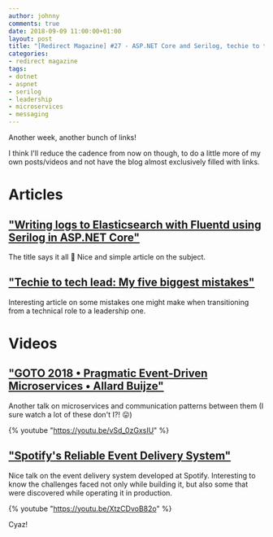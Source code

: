 ```yaml
---
author: johnny
comments: true
date: 2018-09-09 11:00:00+01:00
layout: post
title: "[Redirect Magazine] #27 - ASP.NET Core and Serilog, techie to tech lead, microservices and messaging"
categories:
- redirect magazine
tags:
- dotnet
- aspnet
- serilog
- leadership
- microservices
- messaging
---
```


Another week, another bunch of links!

I think I'll reduce the cadence from now on though, to do a little more of my own posts/videos and not have the blog almost exclusively filled with links.

# Articles
## ["Writing logs to Elasticsearch with Fluentd using Serilog in ASP.NET Core"](https://andrewlock.net/writing-logs-to-elasticsearch-with-fluentd-using-serilog-in-asp-net-core/)
The title says it all 🙂 Nice and simple article on the subject.
<br/>
## ["Techie to tech lead: My five biggest mistakes"](https://www.thoughtworks.com/insights/blog/techie-tech-lead-my-5-biggest-mistakes)
Interesting article on some mistakes one might make when transitioning from a technical role to a leadership one.
<br/>
# Videos
## ["GOTO 2018 • Pragmatic Event-Driven Microservices • Allard Buijze"](https://youtu.be/vSd_0zGxsIU)
Another talk on microservices and communication patterns between them (I sure watch a lot of these don't I?! 😛)

{% youtube "https://youtu.be/vSd_0zGxsIU" %}
<br/>
## ["Spotify's Reliable Event Delivery System"](https://youtu.be/XtzCDvoB82o)
Nice talk on the event delivery system developed at Spotify. Interesting to know the challenges faced not only while building it, but also some that were discovered while operating it in production.

{% youtube "https://youtu.be/XtzCDvoB82o" %}
<br/>


Cyaz!